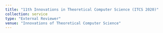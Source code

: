 ```yaml
---
title: "11th Innovations in Theoretical Computer Science (ITCS 2020)"
collection: service
type: "External Reviewer"
venue: "Innovations of Theoretical Computer Science"
---
```

